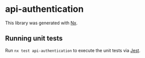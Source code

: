# api-authentication

This library was generated with [Nx](https://nx.dev).

## Running unit tests

Run `nx test api-authentication` to execute the unit tests via [Jest](https://jestjs.io).
